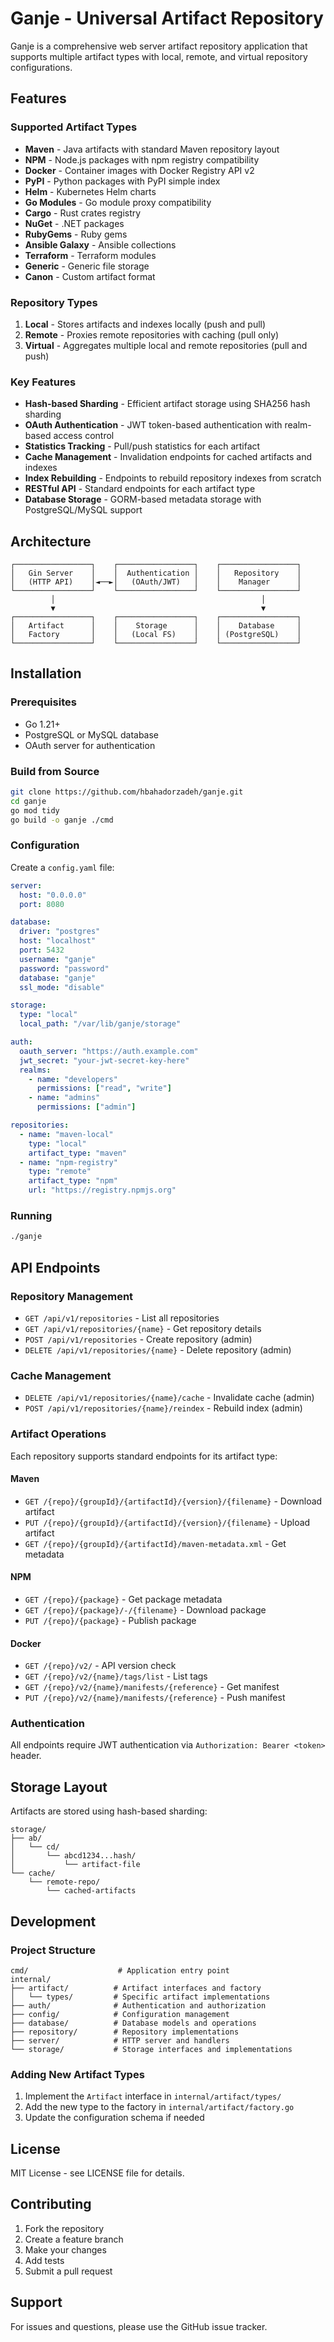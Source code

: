 # Ganje - Universal Artifact Repository

Ganje is a comprehensive web server artifact repository application that supports multiple artifact types with local, remote, and virtual repository configurations.

## Features

### Supported Artifact Types
- **Maven** - Java artifacts with standard Maven repository layout
- **NPM** - Node.js packages with npm registry compatibility
- **Docker** - Container images with Docker Registry API v2
- **PyPI** - Python packages with PyPI simple index
- **Helm** - Kubernetes Helm charts
- **Go Modules** - Go module proxy compatibility
- **Cargo** - Rust crates registry
- **NuGet** - .NET packages
- **RubyGems** - Ruby gems
- **Ansible Galaxy** - Ansible collections
- **Terraform** - Terraform modules
- **Generic** - Generic file storage
- **Canon** - Custom artifact format

### Repository Types
1. **Local** - Stores artifacts and indexes locally (push and pull)
2. **Remote** - Proxies remote repositories with caching (pull only)
3. **Virtual** - Aggregates multiple local and remote repositories (pull and push)

### Key Features
- **Hash-based Sharding** - Efficient artifact storage using SHA256 hash sharding
- **OAuth Authentication** - JWT token-based authentication with realm-based access control
- **Statistics Tracking** - Pull/push statistics for each artifact
- **Cache Management** - Invalidation endpoints for cached artifacts and indexes
- **Index Rebuilding** - Endpoints to rebuild repository indexes from scratch
- **RESTful API** - Standard endpoints for each artifact type
- **Database Storage** - GORM-based metadata storage with PostgreSQL/MySQL support

## Architecture

```
┌─────────────────┐    ┌─────────────────┐    ┌─────────────────┐
│   Gin Server    │    │  Authentication │    │   Repository    │
│   (HTTP API)    │◄──►│   (OAuth/JWT)   │    │    Manager      │
└─────────────────┘    └─────────────────┘    └─────────────────┘
         │                                              │
         ▼                                              ▼
┌─────────────────┐    ┌─────────────────┐    ┌─────────────────┐
│   Artifact      │    │    Storage      │    │    Database     │
│   Factory       │    │   (Local FS)    │    │ (PostgreSQL)    │
└─────────────────┘    └─────────────────┘    └─────────────────┘
```

## Installation

### Prerequisites
- Go 1.21+
- PostgreSQL or MySQL database
- OAuth server for authentication

### Build from Source
```bash
git clone https://github.com/hbahadorzadeh/ganje.git
cd ganje
go mod tidy
go build -o ganje ./cmd
```

### Configuration
Create a `config.yaml` file:

```yaml
server:
  host: "0.0.0.0"
  port: 8080

database:
  driver: "postgres"
  host: "localhost"
  port: 5432
  username: "ganje"
  password: "password"
  database: "ganje"
  ssl_mode: "disable"

storage:
  type: "local"
  local_path: "/var/lib/ganje/storage"

auth:
  oauth_server: "https://auth.example.com"
  jwt_secret: "your-jwt-secret-key-here"
  realms:
    - name: "developers"
      permissions: ["read", "write"]
    - name: "admins"
      permissions: ["admin"]

repositories:
  - name: "maven-local"
    type: "local"
    artifact_type: "maven"
  - name: "npm-registry"
    type: "remote"
    artifact_type: "npm"
    url: "https://registry.npmjs.org"
```

### Running
```bash
./ganje
```

## API Endpoints

### Repository Management
- `GET /api/v1/repositories` - List all repositories
- `GET /api/v1/repositories/{name}` - Get repository details
- `POST /api/v1/repositories` - Create repository (admin)
- `DELETE /api/v1/repositories/{name}` - Delete repository (admin)

### Cache Management
- `DELETE /api/v1/repositories/{name}/cache` - Invalidate cache (admin)
- `POST /api/v1/repositories/{name}/reindex` - Rebuild index (admin)

### Artifact Operations
Each repository supports standard endpoints for its artifact type:

#### Maven
- `GET /{repo}/{groupId}/{artifactId}/{version}/{filename}` - Download artifact
- `PUT /{repo}/{groupId}/{artifactId}/{version}/{filename}` - Upload artifact
- `GET /{repo}/{groupId}/{artifactId}/maven-metadata.xml` - Get metadata

#### NPM
- `GET /{repo}/{package}` - Get package metadata
- `GET /{repo}/{package}/-/{filename}` - Download package
- `PUT /{repo}/{package}` - Publish package

#### Docker
- `GET /{repo}/v2/` - API version check
- `GET /{repo}/v2/{name}/tags/list` - List tags
- `GET /{repo}/v2/{name}/manifests/{reference}` - Get manifest
- `PUT /{repo}/v2/{name}/manifests/{reference}` - Push manifest

### Authentication
All endpoints require JWT authentication via `Authorization: Bearer <token>` header.

## Storage Layout

Artifacts are stored using hash-based sharding:
```
storage/
├── ab/
│   └── cd/
│       └── abcd1234...hash/
│           └── artifact-file
└── cache/
    └── remote-repo/
        └── cached-artifacts
```

## Development

### Project Structure
```
cmd/                    # Application entry point
internal/
├── artifact/          # Artifact interfaces and factory
│   └── types/         # Specific artifact implementations
├── auth/              # Authentication and authorization
├── config/            # Configuration management
├── database/          # Database models and operations
├── repository/        # Repository implementations
├── server/            # HTTP server and handlers
└── storage/           # Storage interfaces and implementations
```

### Adding New Artifact Types
1. Implement the `Artifact` interface in `internal/artifact/types/`
2. Add the new type to the factory in `internal/artifact/factory.go`
3. Update the configuration schema if needed

## License

MIT License - see LICENSE file for details.

## Contributing

1. Fork the repository
2. Create a feature branch
3. Make your changes
4. Add tests
5. Submit a pull request

## Support

For issues and questions, please use the GitHub issue tracker.

